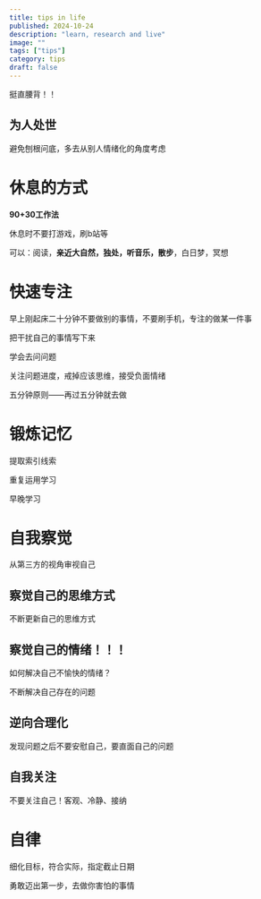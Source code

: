 ```yaml
---
title: tips in life
published: 2024-10-24
description: "learn, research and live"
image: ""
tags: ["tips"]
category: tips
draft: false
---
```


挺直腰背！！
## 为人处世
避免刨根问底，多去从别人情绪化的角度考虑

# 休息的方式

**90+30工作法**

休息时不要打游戏，刷b站等

可以：阅读，**亲近大自然，独处，听音乐，散步**，白日梦，冥想

# 快速专注

早上刚起床二十分钟不要做别的事情，不要刷手机，专注的做某一件事

把干扰自己的事情写下来

学会去问问题

关注问题进度，戒掉应该思维，接受负面情绪

五分钟原则——再过五分钟就去做

# 锻炼记忆

提取索引线索

重复运用学习

早晚学习

# 自我察觉

从第三方的视角审视自己

## 察觉自己的思维方式

不断更新自己的思维方式

## 察觉自己的情绪！！！

如何解决自己不愉快的情绪？

不断解决自己存在的问题

## 逆向合理化

发现问题之后不要安慰自己，要直面自己的问题

## 自我关注

不要关注自己！客观、冷静、接纳

# 自律

细化目标，符合实际，指定截止日期

勇敢迈出第一步，去做你害怕的事情